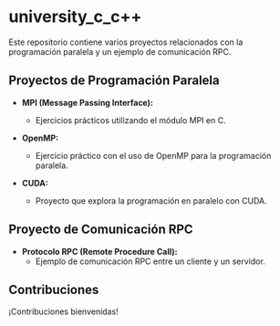 # university_c_c++

Este repositorio contiene varios proyectos relacionados con la programación paralela y un ejemplo de comunicación RPC.

## Proyectos de Programación Paralela

- **MPI (Message Passing Interface):**
  - Ejercicios prácticos utilizando el módulo MPI en C.

- **OpenMP:**
  - Ejercicio práctico con el uso de OpenMP para la programación paralela.

- **CUDA:**
  - Proyecto que explora la programación en paralelo con CUDA.

## Proyecto de Comunicación RPC

- **Protocolo RPC (Remote Procedure Call):**
  - Ejemplo de comunicación RPC entre un cliente y un servidor.

## Contribuciones
¡Contribuciones bienvenidas!

